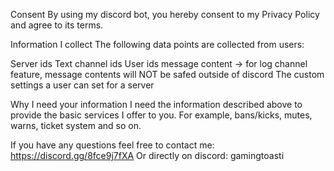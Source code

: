 Consent
By using my discord bot, you hereby consent to my Privacy Policy and agree to its terms.

Information I collect
The following data points are collected from users:

Server ids
Text channel ids
User ids
message content -> for log channel feature, message contents will NOT be safed outside of discord
The custom settings a user can set for a server

Why I need your information
I need the information described above to provide the basic services I offer to you. For example, bans/kicks, mutes, warns, ticket system and so on.

If you have any questions feel free to contact me: https://discord.gg/8fce9j7fXA
Or directly on discord: gamingtoasti
